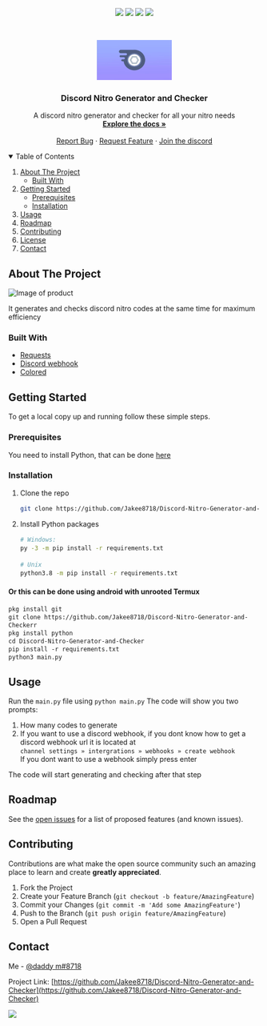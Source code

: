 <p align="center">
<img src=https://img.shields.io/github/stars/jakee8718/Discord-Nitro-Generator-and-Checker?style=for-the-badge&logo=appveyor&color=blue />
<img src=https://img.shields.io/github/forks/jakee8718/Discord-Nitro-Generator-and-Checker?style=for-the-badge&logo=appveyor&color=blue />
<img src=https://img.shields.io/github/issues/jakee8718/Discord-Nitro-Generator-and-Checker?style=for-the-badge&logo=appveyor&color=informational />
<img src=https://img.shields.io/github/issues-pr/jakee8718/Discord-Nitro-Generator-and-Checker?style=for-the-badge&logo=appveyor&color=informational />
</p>
<br />
<p align="center">
  <a href="https://github.com/othneildrew/Best-README-Template">
    <img src="assets/logo.jpg" alt="logo" width="150" height="80">
  </a>
  
  <h3 align="center">Discord Nitro Generator and Checker</h3>

  <p align="center">
    A discord nitro generator and checker for all your nitro needs
    <br />
    <a href="https://github.com/Jakee8718/Discord-Nitro-Generator-and-Checker"><strong>Explore the docs »</strong></a>
    <br />
    <br />
    <a href="https://github.com/Jakee8718/Discord-Nitro-Generator-and-Checker/issues">Report Bug</a>
    ·
    <a href="https://github.com/Jakee8718/Discord-Nitro-Generator-and-Checker/issues">Request Feature</a>
      ·
    <a href="https://discord.gg/qybBqmkcnE">Join the discord</a>
  </p>
</p>
  
<details open="open">
  <summary>Table of Contents</summary>
  <ol>
    <li>
      <a href="#about-the-project">About The Project</a>
      <ul>
        <li><a href="#built-with">Built With</a></li>
      </ul>
    </li>
    <li>
      <a href="#getting-started">Getting Started</a>
      <ul>
        <li><a href="#prerequisites">Prerequisites</a></li>
        <li><a href="#installation">Installation</a></li>
      </ul>
    </li>
    <li><a href="#usage">Usage</a></li>
    <li><a href="#roadmap">Roadmap</a></li>
    <li><a href="#contributing">Contributing</a></li>
    <li><a href="#copyright">License</a></li>
    <li><a href="#contact">Contact</a></li>
  </ol>
</details>

## About The Project

<img src="assets/example.jpg" alt="Image of product">

It generates and checks discord nitro codes at the same time for maximum efficiency

### Built With

* [Requests](https://github.com/psf/requests)
* [Discord webhook](https://github.com/lovvskillz/python-discord-webhook)
* [Colored](https://gitlab.com/dslackw/colored)

## Getting Started

To get a local copy up and running follow these simple steps.

### Prerequisites
You need to install Python, that can be done [here](https://www.python.org)

### Installation
1. Clone the repo
   ```sh
   git clone https://github.com/Jakee8718/Discord-Nitro-Generator-and-Checker.git
   ```
2. Install Python packages
   ```sh
   # Windows:
   py -3 -m pip install -r requirements.txt
   
   # Unix
   python3.8 -m pip install -r requirements.txt
   ```
   
#### Or this can be done using android with unrooted Termux
```
pkg install git
git clone https://github.com/Jakee8718/Discord-Nitro-Generator-and-Checkerr
pkg install python
cd Discord-Nitro-Generator-and-Checker
pip install -r requirements.txt
python3 main.py
```
   
## Usage

Run the `main.py` file using `python main.py` 
The code will show you two prompts:
1. How many codes to generate 
2. If you want to use a discord webhook, if you dont know how to get a discord webhook url it is located at   
   ```channel settings » intergrations » webhooks » create webhook```  
   If you dont want to use a webhook simply press enter

The code will start generating and checking after that step


## Roadmap

See the [open issues](https://github.com/Jakee8718/Discord-Nitro-Generator-and-Checker/issues) for a list of proposed features (and known issues).

## Contributing

Contributions are what make the open source community such an amazing place to learn and create **greatly appreciated**.

1. Fork the Project
2. Create your Feature Branch (`git checkout -b feature/AmazingFeature`)
3. Commit your Changes (`git commit -m 'Add some AmazingFeature'`)
4. Push to the Branch (`git push origin feature/AmazingFeature`)
5. Open a Pull Request


## Contact

Me - [@daddy m#8718](https://www.discordapp.com) 

Project Link: [https://github.com/Jakee8718/Discord-Nitro-Generator-and-Checker](https://github.com/Jakee8718/Discord-Nitro-Generator-and-Checker)

<!-- Statistics -->  

<p>
<img src=https://komarev.com/ghpvc/?username=jakee8718 />
</p>
